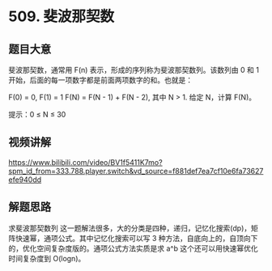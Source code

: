 # 509. 斐波那契数

## 题目大意
斐波那契数，通常用 F(n) 表示，形成的序列称为斐波那契数列。该数列由 0 和 1 开始，后面的每一项数字都是前面两项数字的和。也就是：


F(0) = 0,   F(1) = 1
F(N) = F(N - 1) + F(N - 2), 其中 N > 1.
给定 N，计算 F(N)。

提示：0 ≤ N ≤ 30

## 视频讲解
https://www.bilibili.com/video/BV1f5411K7mo?spm_id_from=333.788.player.switch&vd_source=f881def7ea7cf10e6fa73627efe940dd

## 解题思路
求斐波那契数列
这一题解法很多，大的分类是四种，递归，记忆化搜索(dp)，矩阵快速幂，通项公式。其中记忆化搜索可以写 3 种方法，自底向上的，自顶向下的，优化空间复杂度版的。通项公式方法实质是求 a^b 这个还可以用快速幂优化时间复杂度到 O(logn)。

